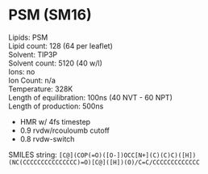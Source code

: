 # PSM (SM16)

Lipids: PSM<br/>
Lipid count: 128 (64 per leaflet)<br/>
Solvent: TIP3P<br/>
Solvent count: 5120 (40 w/l)<br/>
Ions: no<br/>
Ion Count: n/a<br/>
Temperature: 328K<br/>
Length of equilibration: 100ns (40 NVT - 60 NPT)<br/>
Length of production: 500ns<br/>

- HMR w/ 4fs timestep
- 0.9 rvdw/rcouloumb cutoff
- 0.8 rvdw-switch

SMILES string: `[C@](COP(=O)([O-])OCC[N+](C)(C)C)([H])(NC(CCCCCCCCCCCCCCC)=O)[C@]([H])(O)/C=C/CCCCCCCCCCCCC`